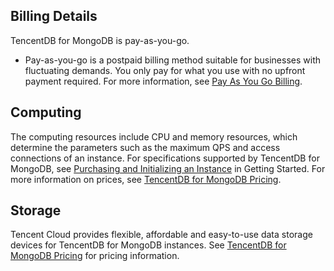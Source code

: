 ## Billing Details ##
TencentDB for MongoDB is pay-as-you-go.
- Pay-as-you-go is a postpaid billing method suitable for businesses with fluctuating demands. You only pay for what you use with no upfront payment required. For more information, see [Pay As You Go Billing](https://intl.cloud.tencent.com/document/product/555/30328).

## Computing ##
The computing resources include CPU and memory resources, which determine the parameters such as the maximum QPS and access connections of an instance. For specifications supported by TencentDB for MongoDB, see [Purchasing and Initializing an Instance](https://intl.cloud.tencent.com/document/product/240/19868) in Getting Started. For more information on prices, see [TencentDB for MongoDB Pricing](https://intl.cloud.tencent.com/document/product/240/8364).

## Storage ##
Tencent Cloud provides flexible, affordable and easy-to-use data storage devices for TencentDB for MongoDB instances. See [TencentDB for MongoDB Pricing](https://intl.cloud.tencent.com/document/product/240/8364) for pricing information.

